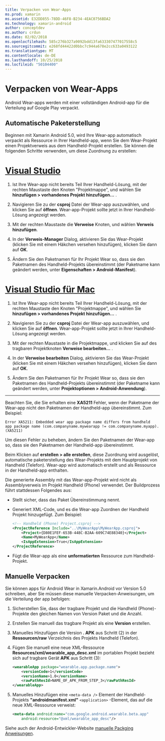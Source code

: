 ```yaml
---
title: Verpacken von Wear-Apps
ms.prod: xamarin
ms.assetid: E32DD855-78DD-46F8-B234-4EAC0756BDA2
ms.technology: xamarin-android
author: conceptdev
ms.author: crdun
ms.date: 02/02/2018
ms.openlocfilehash: 585c276b327a9092bdd13fa633307477017558c5
ms.sourcegitcommit: e268fd44422d0bbc7c944a678e2cc633a0493122
ms.translationtype: MT
ms.contentlocale: de-DE
ms.lasthandoff: 10/25/2018
ms.locfileid: "50104400"
---
```

# <a name="packaging-wear-apps"></a>Verpacken von Wear-Apps

Android Wear-apps werden mit einer vollständigen Android-app für die Verteilung auf Google Play verpackt. 

## <a name="automatic-packaging"></a>Automatische Paketerstellung

Beginnen mit Xamarin Android 5.0, wird Ihre Wear-app automatisch verpackt als Ressource in Ihrer Handheld-app, wenn Sie dem Wear-Projekt einen Projektverweis aus dem Handheld-Projekt erstellen. Sie können die folgenden Schritte verwenden, um diese Zuordnung zu erstellen: 

# <a name="visual-studiotabwindows"></a>[Visual Studio](#tab/windows)

1. Ist Ihre Wear-app nicht bereits Teil Ihrer Handheld-Lösung, mit der rechten Maustaste den Knoten "Projektmappe", und wählen Sie **hinzufügen > vorhandenes Projekt hinzufügen...** .

2. Navigieren Sie zu der **csproj** Datei der Wear-app auszuwählen, und klicken Sie auf **öffnen**. Wear-app-Projekt sollte jetzt in Ihrer Handheld-Lösung angezeigt werden.

3. Mit der rechten Maustaste die **Verweise** Knoten, und wählen **Verweis hinzufügen**.

4. In der **Verweis-Manager** Dialog, aktivieren Sie das Wear-Projekt (klicken Sie mit einem Häkchen versehen hinzufügen), klicken Sie dann auf **OK**.

5. Ändern Sie den Paketnamen für Ihr Projekt Wear so, dass sie den Paketnamen des Handheld-Projekts übereinstimmt (der Paketname kann geändert werden, unter **Eigenschaften > Android-Manifest**).

# <a name="visual-studio-for-mactabmacos"></a>[Visual Studio für Mac](#tab/macos)

1. Ist Ihre Wear-app nicht bereits Teil Ihrer Handheld-Lösung, mit der rechten Maustaste den Knoten "Projektmappe", und wählen Sie **hinzufügen > vorhandenes Projekt hinzufügen...** .

2. Navigieren Sie zu der **csproj** Datei der Wear-app auszuwählen, und klicken Sie auf **öffnen**. Wear-app-Projekt sollte jetzt in Ihrer Handheld-Lösung angezeigt werden.

3. Mit der rechten Maustaste in die Projektmappe, und klicken Sie auf des tragbaren Projektknoten **Verweise bearbeiten...** .

4. In der **Verweise bearbeiten** Dialog, aktivieren Sie das Wear-Projekt (klicken Sie mit einem Häkchen versehen hinzufügen), klicken Sie dann auf **OK**.

5. Ändern Sie den Paketnamen für Ihr Projekt Wear so, dass sie den Paketnamen des Handheld-Projekts übereinstimmt (der Paketname kann geändert werden, unter **Projektoptionen > Android-Anwendung**).

-----


Beachten Sie, die Sie erhalten eine **XA5211** Fehler, wenn der Paketname der Wear-app nicht den Paketnamen der Handheld-app übereinstimmt. Zum Beispiel:

```shell
Error XA5211: Embedded wear app package name differs from handheld 
app package name (com.companyname.mywearapp != com.companyname.myapp). (XA5211)
```

Um diesen Fehler zu beheben, ändern Sie den Paketnamen der Wear-app so, dass sie den Paketnamen der Handheld-app übereinstimmt.

Beim Klicken auf **erstellen > alle erstellen**, diese Zuordnung wird ausgelöst, automatische paketerstellung des Wear-Projekts mit dem Hauptprojekt von Handheld (Telefon). Wear-app wird automatisch erstellt und als Ressource in der Handheld-app enthalten.

Die generierte Assembly mit das Wear-app-Projekt wird nicht als Assemblyverweis im Projekt Handheld (Phone) verwendet. Der Buildprozess führt stattdessen Folgendes aus:

-   Stellt sicher, dass das Paket Übereinstimmung nennt. 

-   Generiert XML-Code, und es die Wear-app Zuordnen der Handheld Projekt hinzugefügt. Zum Beispiel: 

    ```xml
    <!-- Handheld (Phone) Project.csproj -->
    <ProjectReference Include="..\MyWearApp\MyWearApp.csproj">
        <Project>{D80E1FEF-653B-448C-B2AA-609C74E88340}</Project>
        <Name>MyWearApp</Name>
        <IsAppExtension>True</IsAppExtension>
    </ProjectReference>
    ```

-   Fügt die Wear-app als eine **unformatierten** Ressource zum Handheld-Projekt. 


## <a name="manual-packaging"></a>Manuelle Verpacken

Sie können apps für Android Wear in Xamarin.Android vor Version 5.0 schreiben, aber Sie müssen diese manuelle Verpacken-Anweisungen, um die Verteilung der app befolgen: 

1. Sicherstellen Sie, dass der tragbare Projekt und die Handheld (Phone)-Projekte den gleichen Namen von Version Paket und die Anzahl.

2. Erstellen Sie manuell das tragbare Projekt als eine **Version** erstellen.

3. Manuelles Hinzufügen die Version **. APK** aus Schritt (2) in der **Ressourcen/raw** Verzeichnis des Projekts Handheld (Telefon).

4. Fügen Sie manuell eine neue XML-Ressource **Resources/xml/wearable_app_desc.xml** im portablen Projekt bezieht sich auf tragbare Gerät **APK** aus Schritt (3):

    ```xml
    <wearableApp package="wearable.app.package.name">
        <versionCode>1</versionCode>
        <versionName>1.0</versionName>
        <rawPathResId>NAME_OF_APK_FROM_STEP_3</rawPathResId>
    </wearableApp>
    ```

5. Manuelles Hinzufügen eine `<meta-data />` Element der Handheld-Projekts **"androidmanifest.xml"** `<application>` -Element, das auf die neue XML-Ressource verweist:

    ```xml
    <meta-data android:name="com.google.android.wearable.beta.app"
        android:resource="@xml/wearable_app_desc"/>
    ```

Siehe auch der Android-Entwickler-Website [manuelle Packging Anweisungen](https://developer.android.com/training/wearables/apps/packaging.html#PackageManually).

